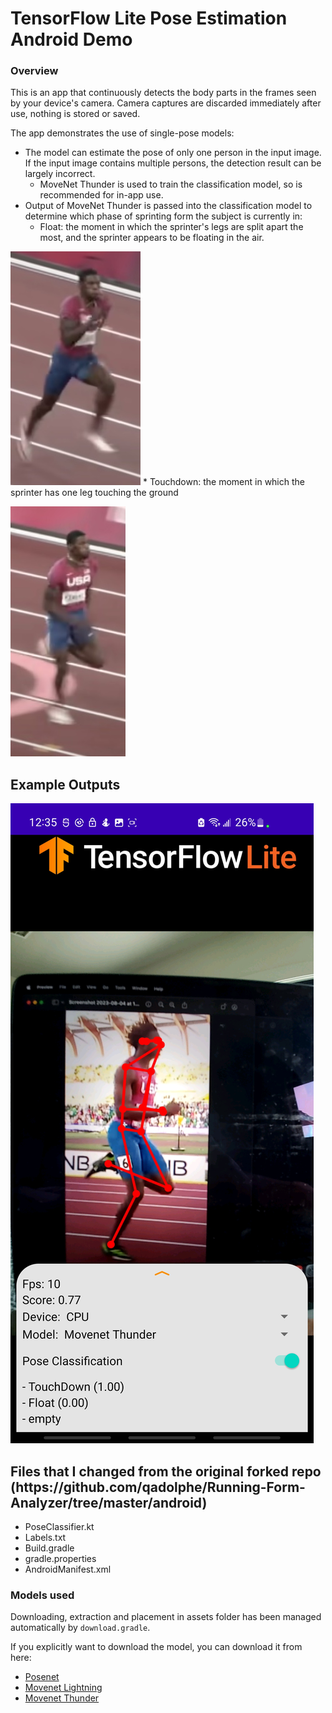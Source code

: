 # TensorFlow Lite Pose Estimation Android Demo

### Overview
This is an app that continuously detects the body parts in the frames seen by
your device's camera. Camera captures are discarded immediately after
use, nothing is stored or saved.

The app demonstrates the use of single-pose models:

* The model can estimate the pose of only one person in the
input image. If the input image contains multiple persons, the detection result
can be largely incorrect.
    * MoveNet Thunder is used to train the classification model, so is recommended for in-app use.
* Output of MoveNet Thunder is passed into the classification model to determine which phase of sprinting form the subject is currently in:
    * Float: the moment in which the sprinter's legs are split apart the most, and the sprinter appears to be floating in the air.

![Demo Image](FloatExample.jpeg)
    * Touchdown: the moment in which the sprinter has one leg touching the ground

![Demo Image](TouchdownExample.jpeg)

<h2>Example Outputs</h2>

![Demo Image](TouchdownOutput.jpeg)

<h2>Files that I changed from the original forked repo (https://github.com/qadolphe/Running-Form-Analyzer/tree/master/android) </h2>

* PoseClassifier.kt
* Labels.txt
* Build.gradle
* gradle.properties
* AndroidManifest.xml

### Models used
Downloading, extraction and placement in assets folder has been managed
 automatically by `download.gradle`.

If you explicitly want to download the model, you can download it from here:

* [Posenet](https://storage.googleapis.com/download.tensorflow.org/models/tflite/posenet_mobilenet_v1_100_257x257_multi_kpt_stripped.tflite)
* [Movenet Lightning](https://tfhub.dev/google/movenet/singlepose/lightning/)
* [Movenet Thunder](https://tfhub.dev/google/movenet/singlepose/thunder/)

